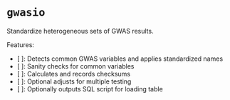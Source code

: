 # `gwasio`

Standardize heterogeneous sets of GWAS results.

Features:

- [ ]: Detects common GWAS variables and applies standardized names
- [ ]: Sanity checks for common variables
- [ ]: Calculates and records checksums
- [ ]: Optional adjusts for multiple testing
- [ ]: Optionally outputs SQL script for loading table
